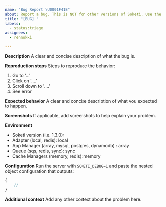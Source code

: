 ```yaml
---
name: "Bug Report \U0001F41E"
about: Report a bug. This is NOT for other versions of Soketi. Use the Discussions board for Cloudflare Serverless.
title: "[BUG] "
labels:
  - status:triage
assignees:
  - rennokki

---
```


<!---
NOTICE: Keep in mind that bugs that state simple usage disfunctionalities (i.e. message did not get sent) are more likely to be your fault for not using the Pusher properly.

After enabling debugging with SOKETI_DEBUG=1, make sure to read the console to see if the message is actually being sent to the server.
-->

**Description**
A clear and concise description of what the bug is.

**Reproduction steps**
Steps to reproduce the behavior:
1. Go to '...'
2. Click on '....'
3. Scroll down to '....'
4. See error

**Expected behavior**
A clear and concise description of what you expected to happen.

**Screenshots**
If applicable, add screenshots to help explain your problem.

**Environment**
- Soketi version (i.e. 1.3.0): 
- Adapter (local, redis): local
- App Manager (array, mysql, postgres, dynamodb) : array
- Queue (sqs, redis, sync): sync
- Cache Managers (memory, redis): memory

**Configuration**
Run the server with `SOKETI_DEBUG=1` and paste the nested object configuration that outputs:
```js
{
    //
}
```

**Additional context**
Add any other context about the problem here.
